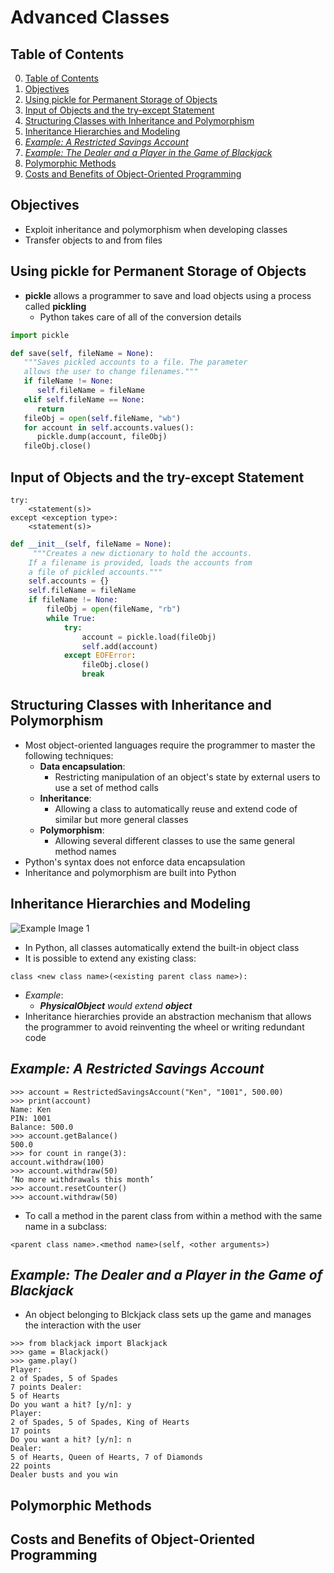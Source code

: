 # Advanced Classes

## Table of Contents

0. [Table of Contents](#table-of-contents)
1. [Objectives](#objectives)
2. [Using pickle for Permanent Storage of Objects](#using-pickle-for-permanent-storage-of-objects)
3. [Input of Objects and the try-except Statement](#input-of-objects-and-the-try-except-statement)
4. [Structuring Classes with Inheritance and Polymorphism](#structuring-classes-with-inheritance-and-polymorphism)
5. [Inheritance Hierarchies and Modeling](#inheritance-hierarchies-and-modeling)
6. [*Example: A Restricted Savings Account*](#example-a-restricted-savings-account)
7. [*Example: The Dealer and a Player in the Game of Blackjack*](#example-the-dealer-and-a-player-in-the-game-of-blackjack)
8. [Polymorphic Methods](#polymorphic-methods)
9. [Costs and Benefits of Object-Oriented Programming](#costs-and-benefits-of-object-oriented-programming)

## Objectives

- Exploit inheritance and polymorphism when developing classes
- Transfer objects to and from files

## Using pickle for Permanent Storage of Objects

- **pickle** allows a programmer to save and load objects using a process called **pickling**
    - Python takes care of all of the conversion details
```python
import pickle

def save(self, fileName = None):
   """Saves pickled accounts to a file. The parameter
   allows the user to change filenames."""
   if fileName != None:
      self.fileName = fileName
   elif self.fileName == None:
      return
   fileObj = open(self.fileName, "wb")
   for account in self.accounts.values():
      pickle.dump(account, fileObj)
   fileObj.close()
```

## Input of Objects and the try-except Statement

```text
try:
    <statement(s)>
except <exception type>:
    <statement(s)>
```
```python
def __init__(self, fileName = None):
     """Creates a new dictionary to hold the accounts.
    If a filename is provided, loads the accounts from
    a file of pickled accounts."""
    self.accounts = {}
    self.fileName = fileName
    if fileName != None:
        fileObj = open(fileName, "rb")
        while True:
	        try:
	            account = pickle.load(fileObj)
	            self.add(account)
	        except EOFError:
 	            fileObj.close()
	            break
```

## Structuring Classes with Inheritance and Polymorphism

- Most object-oriented languages require the programmer to master the following techniques:
    - **Data encapsulation**:
        - Restricting manipulation of an object's state by external users to use a set of method calls
    - **Inheritance**:
        - Allowing a class to automatically reuse and extend code of similar but more general classes
    - **Polymorphism**:
        - Allowing several different classes to use the same general method names
- Python's syntax does not enforce data encapsulation
- Inheritance and polymorphism are built into Python

## Inheritance Hierarchies and Modeling

![Example Image 1](https://www.softwareideas.net/i/DirectImage/1864/Inheritance-in-UML-Class-Diagram)
- In Python, all classes automatically extend the built-in object class
- It is possible to extend any existing class:
```text
class <new class name>(<existing parent class name>):
```
- *Example*:
    - ***PhysicalObject** would extend **object***
- Inheritance hierarchies provide an abstraction mechanism that allows the programmer to avoid reinventing the wheel or writing redundant code

## *Example: A Restricted Savings Account*

```shell
>>> account = RestrictedSavingsAccount("Ken", "1001", 500.00)
>>> print(account)
Name: Ken
PIN: 1001
Balance: 500.0
>>> account.getBalance()
500.0
>>> for count in range(3):
account.withdraw(100)
>>> account.withdraw(50)
‘No more withdrawals this month’
>>> account.resetCounter()
>>> account.withdraw(50)
```
- To call a method in the parent class from within a method with the same name in a subclass:
```text
<parent class name>.<method name>(self, <other arguments>)
```

## *Example: The Dealer and a Player in the Game of Blackjack*

- An object belonging to Blckjack class sets up the game and manages the interaction with the user
```shell
>>> from blackjack import Blackjack
>>> game = Blackjack()
>>> game.play()
Player:
2 of Spades, 5 of Spades
7 points Dealer:
5 of Hearts
Do you want a hit? [y/n]: y
Player:
2 of Spades, 5 of Spades, King of Hearts
17 points
Do you want a hit? [y/n]: n
Dealer:
5 of Hearts, Queen of Hearts, 7 of Diamonds
22 points
Dealer busts and you win
```

## Polymorphic Methods

## Costs and Benefits of Object-Oriented Programming
